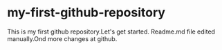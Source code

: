 # my-first-github-repository
This is my first github repository.Let's get started.
Readme.md file edited manually.Ond more changes at github.
